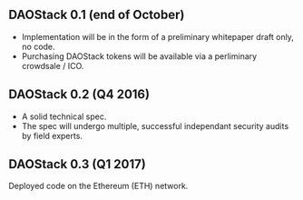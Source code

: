 DAOStack 0.1 (end of October)
------------
- Implementation will be in the form of a preliminary whitepaper draft only, no code.
- Purchasing DAOStack tokens will be available via a perliminary crowdsale / ICO.

DAOStack 0.2 (Q4 2016)
----------------------
- A solid technical spec.
- The spec will undergo multiple, successful independant security audits by field experts. 

DAOStack 0.3 (Q1 2017)
----------------------
Deployed code on the Ethereum (ETH) network.

